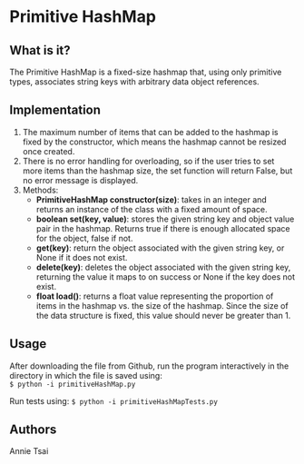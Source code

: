 Primitive HashMap
=================

What is it?
-----------

The Primitive HashMap is a fixed-size hashmap that, using only primitive types,
associates string keys with arbitrary data object references.

Implementation
--------------

1. The maximum number of items that can be added to the hashmap is fixed by the
constructor, which means the hashmap cannot be resized once created.
2. There is no error handling for overloading, so if the user tries to set more
items than the hashmap size, the set function will return False, but no error
message is displayed.
3. Methods:
	* **PrimitiveHashMap constructor(size)**: takes in an integer and returns an 
	instance of the class with a fixed amount of space.
	* **boolean set(key, value)**: stores the given string key and object value 
	pair in the hashmap. Returns true if there is enough allocated space for the 
	object, false if not.
	* **get(key)**: return the object associated with the given string key, or 
	None if it does not exist.
	* **delete(key)**: deletes the object associated with the given string key, 
	returning the value it maps to on success or None if the key does not exist.
	* **float load()**: returns a float value representing the proportion of 
	items in the hashmap vs. the size of the hashmap. Since the size of the data 
	structure is fixed, this value should never be greater than 1.

Usage
-----

After downloading the file from Github, run the program interactively in the 
directory in which the file is saved using:  
    `$ python -i primitiveHashMap.py`  

Run tests using:
	`$ python -i primitiveHashMapTests.py`

Authors
-------

Annie Tsai


